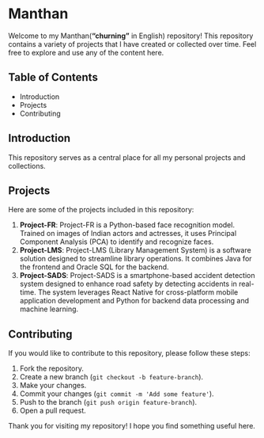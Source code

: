 # Manthan

Welcome to my Manthan(**“churning”** in English) repository! This repository contains a variety of projects that I have created or collected over time. Feel free to explore and use any of the content here.

## Table of Contents

- Introduction
- Projects
- Contributing

## Introduction

This repository serves as a central place for all my personal projects and collections.

## Projects

Here are some of the projects included in this repository:

1. **Project-FR**: Project-FR is a Python-based face recognition model. Trained on images of Indian actors and actresses, it uses Principal Component Analysis (PCA) to identify and recognize faces.
2. **Project-LMS**: Project-LMS (Library Management System) is a software solution designed to streamline library operations. It combines Java for the frontend and Oracle SQL for the backend.
3. **Project-SADS**: Project-SADS is a smartphone-based accident detection system designed to enhance road safety by detecting accidents in real-time. The system leverages React Native for cross-platform mobile application development and Python for backend data processing and machine learning.

## Contributing

If you would like to contribute to this repository, please follow these steps:

1. Fork the repository.
2. Create a new branch (`git checkout -b feature-branch`).
3. Make your changes.
4. Commit your changes (`git commit -m 'Add some feature'`).
5. Push to the branch (`git push origin feature-branch`).
6. Open a pull request.


Thank you for visiting my repository! I hope you find something useful here.
